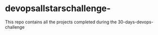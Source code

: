 # devopsallstarschallenge-

This repo contains all the projects completed during the 30-days-devops-challenge
